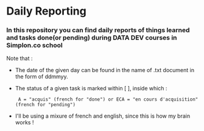 # Daily Reporting

### In this repository you can find daily reports of things learned and tasks done(or pending) during DATA DEV courses in Simplon.co school
 
 Note that :
 
 - The date of the given day can be found in the name of .txt document in the form of ddmmyy. 
 
 - The status of a given task is marked within [ ], inside which : 
 
        A = "acquis" (french for "done") or ECA = "en cours d'acquisition" (french for "pending")
 
 - I'll be using a mixure of french and english, since this is how my brain works !
 
